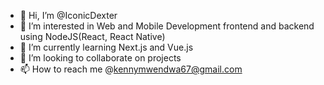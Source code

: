 - 👋 Hi, I’m @IconicDexter
- 👀 I’m interested in Web and Mobile Development frontend and backend using NodeJS(React, React Native) 
- 🌱 I’m currently learning Next.js and Vue.js
- 💞️ I’m looking to collaborate on projects
- 📫 How to reach me @kennymwendwa67@gmail.com

<!---
IconicDexter/IconicDexter is a ✨ special ✨ repository because its `README.md` (this file) appears on your GitHub profile.
You can click the Preview link to take a look at your changes.
--->
